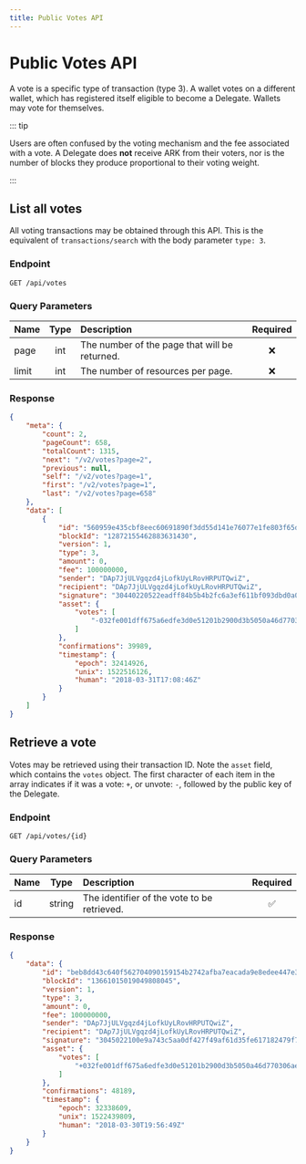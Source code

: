 ```yaml
---
title: Public Votes API
---
```


# Public Votes API

A vote is a specific type of transaction (type 3). A wallet votes on a different wallet, which has registered itself eligible to become a Delegate. Wallets may vote for themselves.

::: tip

Users are often confused by the voting mechanism and the fee associated with a vote. A Delegate does **not** receive ARK from their voters, nor is the number of blocks they produce proportional to their voting weight.

:::

## List all votes

All voting transactions may be obtained through this API. This is the equivalent of `transactions/search` with the body parameter `type: 3`.

### Endpoint

```
GET /api/votes
```

### Query Parameters

| Name    | Type | Description                                   | Required |
| :------ | :--: | :-------------------------------------------- | :------: |
| page    | int  | The number of the page that will be returned. | :x:      |
| limit   | int  | The number of resources per page.             | :x:      |

### Response

```json
{
    "meta": {
        "count": 2,
        "pageCount": 658,
        "totalCount": 1315,
        "next": "/v2/votes?page=2",
        "previous": null,
        "self": "/v2/votes?page=1",
        "first": "/v2/votes?page=1",
        "last": "/v2/votes?page=658"
    },
    "data": [
        {
            "id": "560959e435cbf8eec60691890f3dd55d141e76077e1fe803f65d137c91099240",
            "blockId": "12872155462883631430",
            "version": 1,
            "type": 3,
            "amount": 0,
            "fee": 100000000,
            "sender": "DAp7JjULVgqzd4jLofkUyLRovHRPUTQwiZ",
            "recipient": "DAp7JjULVgqzd4jLofkUyLRovHRPUTQwiZ",
            "signature": "30440220522eadff84b5b4b2fc6a3ef611bf093dbd0a06963c32c767ee28729898d0a1d302203f851594e5b2271a987e98daa4fc8b5f384fac65c41eb1c43739af2d4b5dc902",
            "asset": {
                "votes": [
                    "-032fe001dff675a6edfe3d0e51201b2900d3b5050a46d770306aefaa574c022672"
                ]
            },
            "confirmations": 39989,
            "timestamp": {
                "epoch": 32414926,
                "unix": 1522516126,
                "human": "2018-03-31T17:08:46Z"
            }
        }
    ]
}
```

## Retrieve a vote

Votes may be retrieved using their transaction ID. Note the `asset` field, which contains the `votes` object. The first character of each item in the array indicates if it was a vote: `+`, or unvote: `-`, followed by the public key of the Delegate.

### Endpoint

```
GET /api/votes/{id}
```

### Query Parameters

| Name | Type   | Description                                 | Required           |
| :--- | :----: | :------------------------------------------ | :----------------: |
| id   | string | The identifier of the vote to be retrieved. | :white_check_mark: |

### Response

```json
{
    "data": {
        "id": "beb8dd43c640f562704090159154b2742afba7eacada9e8edee447e34e7675c6",
        "blockId": "13661015019049808045",
        "version": 1,
        "type": 3,
        "amount": 0,
        "fee": 100000000,
        "sender": "DAp7JjULVgqzd4jLofkUyLRovHRPUTQwiZ",
        "recipient": "DAp7JjULVgqzd4jLofkUyLRovHRPUTQwiZ",
        "signature": "3045022100e9a743c5aa0df427f49af61d35fe617182479f7e8d368ce23b7ec43ab6d269c80220193aafd4ccb3eedbd76ded7ea99f31629013dc3af60540029fe98b274d42d284",
        "asset": {
            "votes": [
                "+032fe001dff675a6edfe3d0e51201b2900d3b5050a46d770306aefaa574c022672"
            ]
        },
        "confirmations": 48189,
        "timestamp": {
            "epoch": 32338609,
            "unix": 1522439809,
            "human": "2018-03-30T19:56:49Z"
        }
    }
}
```